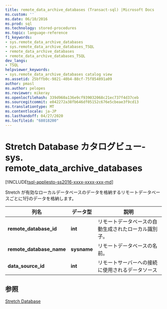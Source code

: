 ```yaml
---
title: remote_data_archive_databases (Transact-sql) |Microsoft Docs
ms.custom: ''
ms.date: 06/10/2016
ms.prod: sql
ms.technology: stored-procedures
ms.topic: language-reference
f1_keywords:
- sys.remote_data_archive_databases
- sys.remote_data_archive_databases_TSQL
- remote_data_archive_databases
- remote_data_archive_databases_TSQL
dev_langs:
- TSQL
helpviewer_keywords:
- sys.remote_data_archive_databases catalog view
ms.assetid: 25bffb0c-9821-40b4-88cf-75f854891a09
author: pmasl
ms.author: pelopes
ms.reviewer: mikeray
ms.openlocfilehash: 339d960a136e9cf939032068c21ec737f4d37ceb
ms.sourcegitcommit: e042272a38fb646df05152c676e5cbeae3f9cd13
ms.translationtype: MT
ms.contentlocale: ja-JP
ms.lasthandoff: 04/27/2020
ms.locfileid: "68018200"
---
```

# <a name="stretch-database-catalog-views---sysremote_data_archive_databases"></a>Stretch Database カタログビュー-sys. remote_data_archive_databases
[!INCLUDE[tsql-appliesto-ss2016-xxxx-xxxx-xxx-md](../../includes/tsql-appliesto-ss2016-xxxx-xxxx-xxx-md.md)]

  Stretch が有効なローカルデータベースのデータを格納するリモートデータベースごとに1行のデータを格納します。  
  
|列名|データ型|説明|  
|-----------------|---------------|-----------------|  
|**remote_database_id**|**int**|リモートデータベースの自動生成されたローカル識別子。|  
|**remote_database_name**|**sysname**|リモートデータベースの名前。|  
|**data_source_id**|**int**|リモートサーバーへの接続に使用されるデータソース|  
  
## <a name="see-also"></a>参照  
 [Stretch Database](../../sql-server/stretch-database/stretch-database.md)  
  
  
